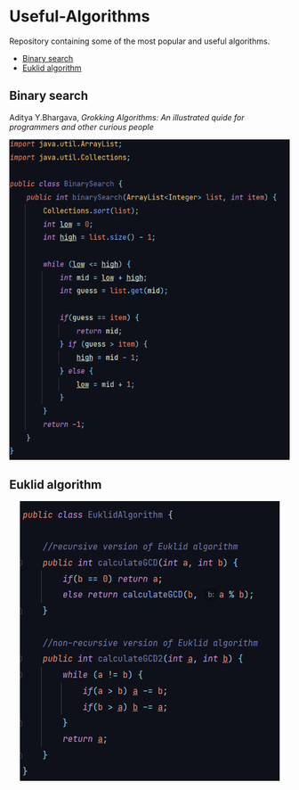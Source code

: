 # Useful-Algorithms
Repository containing some of the most popular and useful algorithms.


- [Binary search](#binary-search)
- [Euklid algorithm](#euklid-algorithm)

## Binary search
Aditya Y.Bhargava, *Grokking Algorithms: An illustrated quide for programmers and other curious people*
<p align="center"><a href="./src/BinarySearch.java"> <img src="./img/BinarySearch.png"></a></p>

## Euklid algorithm
<p align="center"><a href="./src/EuklidAlgorithm.java"> <img src="./img/EuklidAlgorithm.png"></a></p>